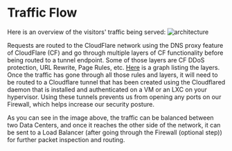 # Traffic Flow

Here is an overview of the visitors' traffic being served:
![architecture](../../../assets/images/traffic-flow-CloudFlare.png)

Requests are routed to the CloudFlare network using the DNS proxy feature of CloudFlare (CF) and go through multiple layers of CF functionality before being routed to a tunnel endpoint. Some of those layers are CF DDoS protection, URL Rewrite, Page Rules, etc. [Here](../../../assets/images/Cloudflare-traffic%20sequence.png) is a graph listing the layers. Once the traffic has gone through all those rules and layers, it will need to be routed to a Cloudflare tunnel that has been created using the Cloudflared daemon that is installed and authenticated on a VM or an LXC on your hypervisor. Using these tunnels prevents us from opening any ports on our Firewall, which helps increase our security posture.

As you can see in the image above, the traffic can be balanced between two Data Centers, and once it reaches the other side of the network, it can be sent to a Load Balancer (after going through the Firewall (optional step)) for further packet inspection and routing.

